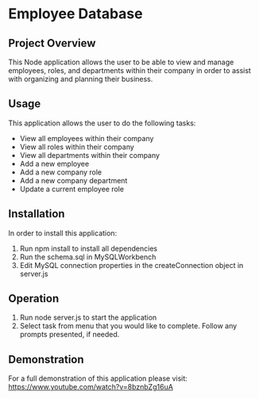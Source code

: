 # Employee Database

## Project Overview

This Node application allows the user to be able to view and manage employees, roles, and departments within their company in order to assist with organizing and planning their business.

## Usage

This application allows the user to do the following tasks:
  - View all employees within their company
  - View all roles within their company
  - View all departments within their company
  - Add a new employee
  - Add a new company role
  - Add a new company department
  - Update a current employee role

## Installation

In order to install this application:
  1. Run npm install to install all dependencies
  2. Run the schema.sql in MySQLWorkbench
  3. Edit MySQL connection properties in the createConnection object in server.js

## Operation

  1. Run node server.js to start the application
  2. Select task from menu that you would like to complete.  Follow any prompts presented, if needed.

## Demonstration

For a full demonstration of this application please visit:  https://www.youtube.com/watch?v=8bznbZg16uA
